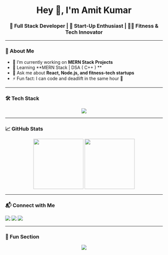 
<h1 align="center">Hey 👋, I'm Amit Kumar</h1>
<h3 align="center">🚀 Full Stack Developer | 🧠 Start-Up Enthusiast | 🏋️‍♂️ Fitness & Tech Innovator</h3>

---

### 🧩 About Me
- 🔭 I’m currently working on **MERN Stack Projects**
- 🌱 Learning **MERN Stack | DSA ( C++ ) **
- 💬 Ask me about **React, Node.js, and fitness-tech startups**
- ⚡ Fun fact: I can code and deadlift in the same hour 💪

---

### 🛠️ Tech Stack
<p align="center">
  <img src="https://skillicons.dev/icons?i=js,react,nodejs,express,mongodb,html,css,cpp,java,git,github" />
</p>

---

### 📈 GitHub Stats
<p align="center">
  <img src="https://github-readme-stats.vercel.app/api?username=Amitkumarak90p&show_icons=true&theme=radical" height="160px"/>
  <img src="https://github-readme-streak-stats.herokuapp.com/?user=Amitkumarak90p&theme=radical" height="160px"/>
</p>

---

### 📬 Connect with Me
<p align="left">
<a href="https://www.linkedin.com/in/amit-kumar-52b59b387/" target="_blank"><img src="https://img.shields.io/badge/-LinkedIn-blue?style=flat&logo=linkedin"></a>
<a href="mailto:amitkumarak90p@gmail.com"><img src="https://img.shields.io/badge/-Gmail-red?style=flat&logo=gmail"></a>
<a href="https://x.com/Marco580688" target="_blank"><img src="https://img.shields.io/badge/-Twitter-1DA1F2?style=flat&logo=twitter&logoColor=white"></a>
</p>

---

### 🧩 Fun Section
<p align="center">
  <img src="https://github-readme-activity-graph.vercel.app/graph?username=Amitkumarak90p&theme=dracula" />
</p>

